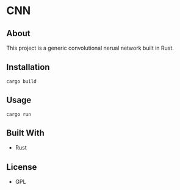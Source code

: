 # CNN

## About

This project is a generic convolutional nerual network built in Rust.

## Installation

`cargo build`

## Usage

`cargo run`

## Built With

* Rust

## License

* GPL
